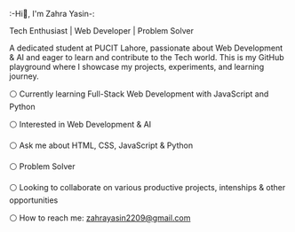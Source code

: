 :-Hi👋, I'm Zahra Yasin-:

Tech Enthusiast | Web Developer | Problem Solver

A dedicated student at PUCIT Lahore, passionate about Web Development & AI and eager to learn and contribute to the Tech world. This is my GitHub playground where I showcase my projects, experiments, and learning journey.

⚪ Currently learning Full-Stack Web Development with JavaScript and Python

⚪ Interested in Web Development & AI

⚪ Ask me about HTML, CSS, JavaScript & Python

⚪ Problem Solver

⚪ Looking to collaborate on various productive projects, intenships & other opportunities

⚪ How to reach me: zahrayasin2209@gmail.com



